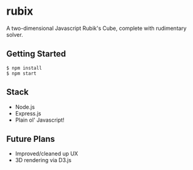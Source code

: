 # rubix
A two-dimensional Javascript Rubik's Cube, complete with rudimentary solver.

## Getting Started

    $ npm install
    $ npm start

## Stack

 - Node.js
 - Express.js
 - Plain ol' Javascript!

## Future Plans
  - Improved/cleaned up UX
  - 3D rendering via D3.js
